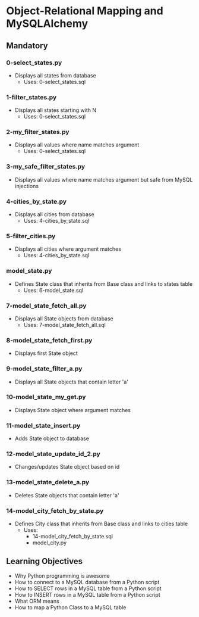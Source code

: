 # Object-Relational Mapping and MySQLAlchemy

## Mandatory

### 0-select_states.py
- Displays all states from database
    - Uses: 0-select_states.sql

### 1-filter_states.py
- Displays all states starting with N
    - Uses: 0-select_states.sql

### 2-my_filter_states.py
- Displays all values where name matches argument
    - Uses: 0-select_states.sql

### 3-my_safe_filter_states.py
- Displays all values where name matches argument but safe from MySQL injections

### 4-cities_by_state.py
- Displays all cities from database
    - Uses: 4-cities_by_state.sql

### 5-filter_cities.py
- Displays all cities where argument matches
    - Uses: 4-cities_by_state.sql

### model_state.py
- Defines State class that inherits from Base class and links to states table
    - Uses: 6-model_state.sql

### 7-model_state_fetch_all.py
- Displays all State objects from database
    - Uses: 7-model_state_fetch_all.sql

### 8-model_state_fetch_first.py
- Displays first State object

### 9-model_state_filter_a.py
- Displays all State objects that contain letter 'a'

### 10-model_state_my_get.py
- Displays State object where argument matches

### 11-model_state_insert.py
- Adds State object to database

### 12-model_state_update_id_2.py
- Changes/updates State object based on id

### 13-model_state_delete_a.py
- Deletes State objects that contain letter 'a'

### 14-model_city_fetch_by_state.py
- Defines City class that inherits from Base class and links to cities table
    - Uses:
        - 14-model_city_fetch_by_state.sql
        - model_city.py

## Learning Objectives
- Why Python programming is awesome
- How to connect to a MySQL database from a Python script
- How to SELECT rows in a MySQL table from a Python script
- How to INSERT rows in a MySQL table from a Python script
- What ORM means
- How to map a Python Class to a MySQL table
